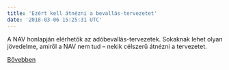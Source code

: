 ```yaml
---
title: 'Ezért kell átnézni a bevallás-tervezetet'
date: '2018-03-06 15:25:31 UTC'
---
```


A NAV honlapján elérhetők az adóbevallás-tervezetek. Sokaknak lehet olyan jövedelme, amiről a NAV nem tud – nekik célszerű átnézni a tervezetet.


[Bővebben](http://ift.tt/2FZukpa)
